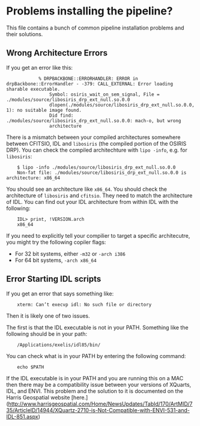 # Problems installing the pipeline?

This file contains a bunch of common pipeline installation problems and their solutions.

## Wrong Architecture Errors

If you get an error like this:

```
            % DRPBACKBONE::ERRORHANDLER: ERROR in drpBackbone::ErrorHandler - -379: CALL_EXTERNAL: Error loading sharable executable.
                Symbol: osiris_wait_on_sem_signal, File = ./modules/source/libosiris_drp_ext_null.so.0.0
                dlopen(./modules/source/libosiris_drp_ext_null.so.0.0, 1): no suitable image found.  
                Did find: ./modules/source/libosiris_drp_ext_null.so.0.0: mach-o, but wrong
                architecture

```

There is a mismatch between your compiled architectures somewhere between CFITSIO, IDL and ``libosiris`` (the compiled portion of the OSIRIS DRP). You can check the compiled architechture with ``lipo -info``, e.g. for ``libosiris``:

```
    $ lipo -info ./modules/source/libosiris_drp_ext_null.so.0.0
    Non-fat file: ./modules/source/libosiris_drp_ext_null.so.0.0 is architecture: x86_64
```

You should see an architecture like ``x86_64``. You should check the architecture of ``libosiris`` and ``cfitsio``. They need to match the architecture of IDL. You can find out your IDL architecture from within IDL with the following:

```
    IDL> print, !VERSION.arch
    x86_64
```

If you need to explicitly tell your compilier to target a specific architecutre, you might try the following copiler flags:

- For 32 bit systems, either ``-m32`` or ``-arch i386``
- For 64 bit systems, ``-arch x86_64``

## Error Starting IDL scripts

If you get an error that says something like:

```
    xterm: Can’t execvp idl: No such file or directory
```

Then it is likely one of two issues.

The first is that the IDL executable is not in your PATH. Something like the following should be in your path:

```
    /Applications/exelis/idl85/bin/
```

You can check what is in your PATH by entering the following command:

```
    echo $PATH
```

If the IDL executable is in your PATH and you are running this on a MAC then there may be a compatibility issue between your versions of XQuarts, IDL, and ENVI. This problem and the solution to it is documented on the Harris Geospatial website [here.] (http://www.harrisgeospatial.com/Home/NewsUpdates/TabId/170/ArtMID/735/ArticleID/14944/XQuartz-2710-is-Not-Compatible-with-ENVI-531-and-IDL-851.aspx)
